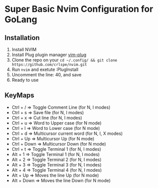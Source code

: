 # Super Basic Nvim Configuration for GoLang
## Installation 
1. Install NVIM
2. Install Plug plugin manager [vim-plug](https://github.com/junegunn/vim-plug)
3. Clone the repo on your `cd ~/.config/ && git clone https://github.com/crlspe/nvim.git`
4. Run `nvim` and exetute :PlugInstall
5. Uncomment the line: 40, and save
6. Ready to use


## KeyMaps 
- Ctrl + /     => Toggle Comment Line       (for N, I modes)
- Ctrl + s     => Save file                 (for N, I modes) 
- Ctrl + x     => Cut line                  (for N, I modes)
- Ctrl + u     => Word to Upper case        (for N mode)
- Ctrl + l     => Word to Lower case        (for N mode)
- Ctrl + d     => Multicursor current word  (for N, I, X modes)
- Ctrl + Up    => Multicursor Up            (for N mode)
- Ctrl + Down  => Multicursor Down          (for N mode)
- Ctrl + t     => Toggle Terminal 1         (for N, I modes)       
- Alt + 1      => Toggle Terminal 1         (for N, I modes) 
- Alt + 2      => Toggle Terminal 2         (for N, I modes)
- Alt + 3      => Toggle Terminal 3         (for N, I modes)
- Alt + 4      => Toggle Terminal 4         (for N, I modes)
- Alt + Up     => Moves the line Up         (for N mode)
- Alt + Down   => Moves the line Down       (for N mode)
